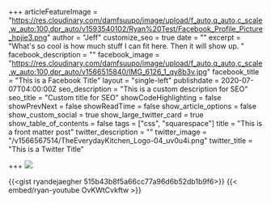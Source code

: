 +++
articleFeatureImage = "https://res.cloudinary.com/damfsuupo/image/upload/f_auto,q_auto,c_scale,w_auto:100,dpr_auto/v1593540102/Ryan%20Test/Facebook_Profile_Picture_hpjie3.png"
author = "Jeff"
customize_seo = true
date = ""
excerpt = "What's so cool is how much stuff I can fit here. Then it will show up. "
facebook_description = ""
facebook_image = "https://res.cloudinary.com/damfsuupo/image/upload/f_auto,q_auto,c_scale,w_auto:100,dpr_auto/v1566515840/IMG_6126_1_qy8b3v.jpg"
facebook_title = "This is a Facebook Title"
layout = "single-left"
publishdate = 2020-07-07T04:00:00Z
seo_description = "This is a custom description for SEO"
seo_title = "Custom title for SEO"
showCodeHighlighting = false
showPrevNext = false
showReadTime = false
show_article_options = false
show_custom_social = true
show_large_twitter_card = true
show_table_of_contents = false
tags = ["css", "squarespace"]
title = "This is a front matter post"
twitter_description = ""
twitter_image = "/v1566567514/TheEverydayKitchen_Logo-04_uv0u4i.png"
twitter_title = "This is a Twitter Title"

+++
![](/v1566567514/TheEverydayKitchen_Logo-07_aybntf.png)

{{<gist ryandejaegher 515b43b8f5a66cc77a96d6b52db1b9f6>}}
{{< embed/ryan-youtube OvKWtCvkftw >}}